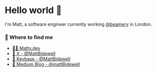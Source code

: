 # Hello world 👋

I'm Matt, a software engineer currently working [@beamery](https://beamery.com/) in London.

### 📌 Where to find me
- [👨‍💻 Matty.dev](https://matty.dev)
- [🐥 X - @MattBidewell](https://twitter.com/MattBidewell)
- [🔑 Keybase - @MattBidewell](https://keybase.io/mattbidewell)
- [📰 Medium Blog - @mattBidewell](https://medium.com/@mattbidewell)
